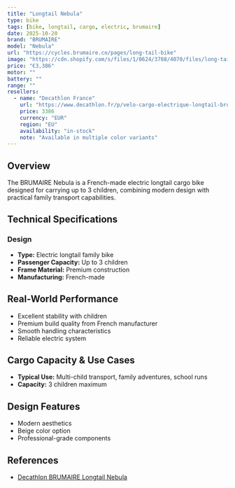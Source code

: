 ```yaml
---
title: "Longtail Nebula"
type: bike
tags: [bike, longtail, cargo, electric, brumaire]
date: 2025-10-20
brand: "BRUMAIRE"
model: "Nebula"
url: "https://cycles.brumaire.co/pages/long-tail-bike"
image: "https://cdn.shopify.com/s/files/1/0624/3788/4070/files/long-tail-bike-blue.png"
price: "€3,386"
motor: ""
battery: ""
range: ""
resellers:
  - name: "Decathlon France"
    url: "https://www.decathlon.fr/p/velo-cargo-electrique-longtail-brumaire-nebula-beige/_/R-p-330068"
    price: 3386
    currency: "EUR"
    region: "EU"
    availability: "in-stock"
    note: "Available in multiple color variants"
---
```


## Overview

The BRUMAIRE Nebula is a French-made electric longtail cargo bike designed for carrying up to 3 children, combining modern design with practical family transport capabilities.

## Technical Specifications

<!-- BIKE_SPECS_TABLE_START -->
<!-- BIKE_SPECS_TABLE_END -->

### Design

- **Type:** Electric longtail family bike
- **Passenger Capacity:** Up to 3 children
- **Frame Material:** Premium construction
- **Manufacturing:** French-made

## Real-World Performance

- Excellent stability with children
- Premium build quality from French manufacturer
- Smooth handling characteristics
- Reliable electric system

## Cargo Capacity & Use Cases

- **Typical Use:** Multi-child transport, family adventures, school runs
- **Capacity:** 3 children maximum

## Design Features

- Modern aesthetics
- Beige color option
- Professional-grade components

## References

- [Decathlon BRUMAIRE Longtail Nebula](https://www.decathlon.fr/)

